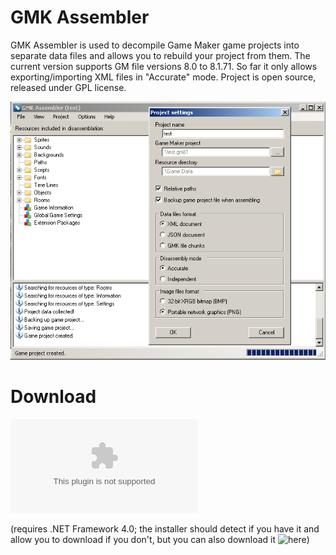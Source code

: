 # GMK Assembler
GMK Assembler is used to decompile Game Maker game projects into separate data files and allows you to rebuild your project from them. The current version supports GM file versions 8.0 to 8.1.71. So far it only allows exporting/importing XML files in "Accurate" mode. Project is open source, released under GPL license.

![Screenshot](https://github.com/snakedeveloper/GMK-Assembler/blob/master/gmkassembler.png?raw=true)

# Download
![GMK Assembler v0.1.0](https://github.com/downloads/snakedeveloper/GMK-Assembler/gmk-assembler-0.1.0.exe)

(requires .NET Framework 4.0; the installer should detect if you have it and allow you to download if you don't, but you can also download it ![here](https://www.microsoft.com/en-us/download/details.aspx?id=17113))
